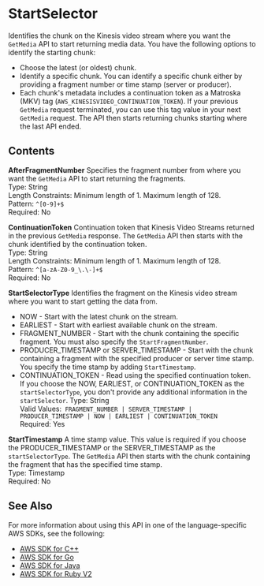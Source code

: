 # StartSelector<a name="API_dataplane_StartSelector"></a>

Identifies the chunk on the Kinesis video stream where you want the `GetMedia` API to start returning media data\. You have the following options to identify the starting chunk: 
+ Choose the latest \(or oldest\) chunk\.
+ Identify a specific chunk\. You can identify a specific chunk either by providing a fragment number or time stamp \(server or producer\)\. 
+ Each chunk's metadata includes a continuation token as a Matroska \(MKV\) tag \(`AWS_KINESISVIDEO_CONTINUATION_TOKEN`\)\. If your previous `GetMedia` request terminated, you can use this tag value in your next `GetMedia` request\. The API then starts returning chunks starting where the last API ended\.

## Contents<a name="API_dataplane_StartSelector_Contents"></a>

 **AfterFragmentNumber**   <a name="KinesisVideo-Type-dataplane_StartSelector-AfterFragmentNumber"></a>
Specifies the fragment number from where you want the `GetMedia` API to start returning the fragments\.   
Type: String  
Length Constraints: Minimum length of 1\. Maximum length of 128\.  
Pattern: `^[0-9]+$`   
Required: No

 **ContinuationToken**   <a name="KinesisVideo-Type-dataplane_StartSelector-ContinuationToken"></a>
Continuation token that Kinesis Video Streams returned in the previous `GetMedia` response\. The `GetMedia` API then starts with the chunk identified by the continuation token\.  
Type: String  
Length Constraints: Minimum length of 1\. Maximum length of 128\.  
Pattern: `^[a-zA-Z0-9_\.\-]+$`   
Required: No

 **StartSelectorType**   <a name="KinesisVideo-Type-dataplane_StartSelector-StartSelectorType"></a>
Identifies the fragment on the Kinesis video stream where you want to start getting the data from\.  
+ NOW \- Start with the latest chunk on the stream\.
+ EARLIEST \- Start with earliest available chunk on the stream\.
+ FRAGMENT\_NUMBER \- Start with the chunk containing the specific fragment\. You must also specify the `StartFragmentNumber`\.
+ PRODUCER\_TIMESTAMP or SERVER\_TIMESTAMP \- Start with the chunk containing a fragment with the specified producer or server time stamp\. You specify the time stamp by adding `StartTimestamp`\.
+  CONTINUATION\_TOKEN \- Read using the specified continuation token\. 
If you choose the NOW, EARLIEST, or CONTINUATION\_TOKEN as the `startSelectorType`, you don't provide any additional information in the `startSelector`\.
Type: String  
Valid Values:` FRAGMENT_NUMBER | SERVER_TIMESTAMP | PRODUCER_TIMESTAMP | NOW | EARLIEST | CONTINUATION_TOKEN`   
Required: Yes

 **StartTimestamp**   <a name="KinesisVideo-Type-dataplane_StartSelector-StartTimestamp"></a>
A time stamp value\. This value is required if you choose the PRODUCER\_TIMESTAMP or the SERVER\_TIMESTAMP as the `startSelectorType`\. The `GetMedia` API then starts with the chunk containing the fragment that has the specified time stamp\.  
Type: Timestamp  
Required: No

## See Also<a name="API_dataplane_StartSelector_SeeAlso"></a>

For more information about using this API in one of the language\-specific AWS SDKs, see the following:
+  [AWS SDK for C\+\+](https://docs.aws.amazon.com/goto/SdkForCpp/kinesis-video-data-2017-09-30/StartSelector) 
+  [AWS SDK for Go](https://docs.aws.amazon.com/goto/SdkForGoV1/kinesis-video-data-2017-09-30/StartSelector) 
+  [AWS SDK for Java](https://docs.aws.amazon.com/goto/SdkForJava/kinesis-video-data-2017-09-30/StartSelector) 
+  [AWS SDK for Ruby V2](https://docs.aws.amazon.com/goto/SdkForRubyV2/kinesis-video-data-2017-09-30/StartSelector) 